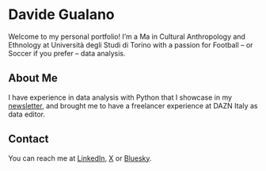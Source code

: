 # Davide Gualano
Welcome to my personal portfolio! I’m a Ma in Cultural Anthropology and Ethnology at Università degli Studi di Torino with a passion for Football – or Soccer if you prefer – data analysis.

## About Me
I have experience in data analysis with Python that I showcase in my [newsletter](https://the-cutback.beehiiv.com/), and brought me to have a freelancer experience at DAZN Italy as data editor. 

## Contact
You can reach me at [LinkedIn](www.linkedin.com/in/davide-gualano-a2454b187), [X](https://x.com/gualanodavide) or [Bluesky](https://bsky.app/profile/gualanodavide.bsky.social).
